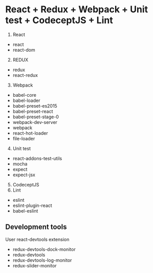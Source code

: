 # React + Redux + Webpack + Unit test + CodeceptJS + Lint
1. React
  * react
  * react-dom
2. REDUX
  * redux
  * react-redux
3. Webpack
  * babel-core
  * babel-loader
  * babel-preset-es2015
  * babel-preset-react
  * babel-preset-stage-0
  * webpack-dev-server
  * webpack
  * react-hot-loader
  * file-loader
4. Unit test
  * react-addons-test-utils
  * mocha
  * expect
  * expect-jsx
5. CodeceptJS
6. Lint
  * eslint
  * eslint-plugin-react
  * babel-eslint

## Development tools
User react-devtools extension
  * redux-devtools-dock-monitor
  * redux-devtools
  * redux-devtools-log-monitor
  * redux-slider-monitor
